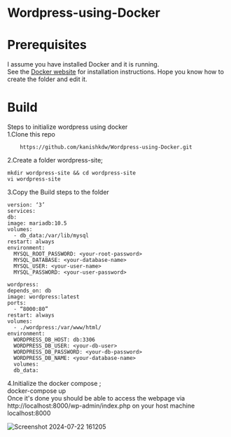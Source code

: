 #  Wordpress-using-Docker  

#  Prerequisites
I assume you have installed Docker and it is running.  
See the [Docker website](https://www.docker.com/get-started/#h_installation) for installation instructions.
Hope you know how to create the folder and edit it.

#  Build
Steps to initialize wordpress using docker    
1.Clone this repo   

        https://github.com/kanishkdw/Wordpress-using-Docker.git

2.Create a folder wordpress-site;

    mkdir wordpress-site && cd wordpress-site
    vi wordpress-site
   
3.Copy the Build steps to the folder

    version: ‘3’
    services:
    db:
    image: mariadb:10.5
    volumes:
      - db_data:/var/lib/mysql
    restart: always
    environment:
      MYSQL_ROOT_PASSWORD: <your-root-password>
      MYSQL_DATABASE: <your-database-name>
      MYSQL_USER: <your-user-name>
      MYSQL_PASSWORD: <your-user-password>
  
    wordpress:
    depends_on: db
    image: wordpress:latest
    ports:
      - “8000:80”
    restart: always
    volumes:
      - ./wordpress:/var/www/html/
    environment:
      WORDPRESS_DB_HOST: db:3306
      WORDPRESS_DB_USER: <your-db-user>
      WORDPRESS_DB_PASSWORD: <your-db-password>
      WORDPRESS_DB_NAME: <your-database-name>
      volumes:
      db_data:

4.Initialize the docker compose ;   
        docker-compose up  
Once it's done you should be able to access the webpage via http://localhost:8000/wp-admin/index.php on your host machine                     localhost:8000  


![Screenshot 2024-07-22 161205](https://github.com/user-attachments/assets/ecc4e346-87c7-4ca9-b6d3-0884a72e121a)


